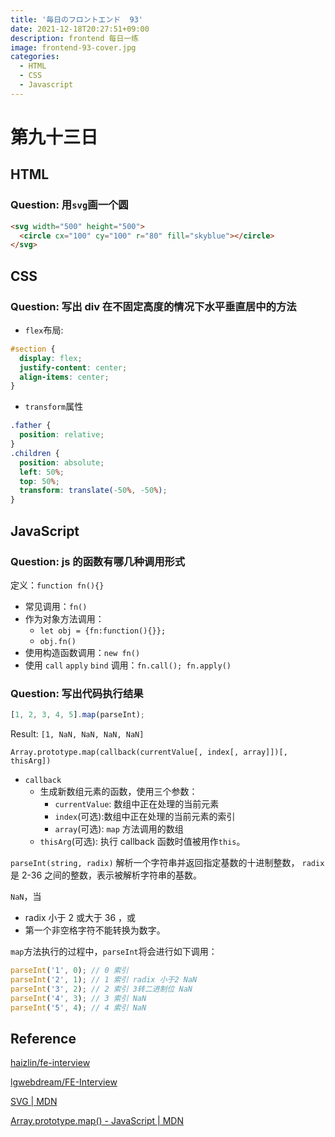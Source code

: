 ```yaml
---
title: '毎日のフロントエンド  93'
date: 2021-12-18T20:27:51+09:00
description: frontend 每日一练
image: frontend-93-cover.jpg
categories:
  - HTML
  - CSS
  - Javascript
---
```


# 第九十三日

## HTML

### **Question:** 用`svg`画一个圆

```html
<svg width="500" height="500">
  <circle cx="100" cy="100" r="80" fill="skyblue"></circle>
</svg>
```

## CSS

### **Question:** 写出 div 在不固定高度的情况下水平垂直居中的方法

- `flex`布局:

```css
#section {
  display: flex;
  justify-content: center;
  align-items: center;
}
```

- `transform`属性

```css
.father {
  position: relative;
}
.children {
  position: absolute;
  left: 50%;
  top: 50%;
  transform: translate(-50%, -50%);
}
```

## JavaScript

### **Question:** js 的函数有哪几种调用形式

定义：`function fn(){}`

- 常见调用：`fn()`
- 作为对象方法调用：
  - `let obj = {fn:function(){}};`
  - `obj.fn()`
- 使用构造函数调用：`new fn()`
- 使用 `call` `apply` `bind` 调用：`fn.call(); fn.apply()`

### **Question:** 写出代码执行结果

```js
[1, 2, 3, 4, 5].map(parseInt);
```

Result: `[1, NaN, NaN, NaN, NaN]`

`Array.prototype.map(callback(currentValue[, index[, array]])[, thisArg])`

- `callback`
  - 生成新数组元素的函数，使用三个参数：
    - `currentValue`: 数组中正在处理的当前元素
    - `index`(可选):数组中正在处理的当前元素的索引
    - `array`(可选): `map` 方法调用的数组
  - `thisArg`(可选): 执行 callback 函数时值被用作`this`。

`parseInt(string, radix)` 解析一个字符串并返回指定基数的十进制整数， `radix` 是 2-36 之间的整数，表示被解析字符串的基数。

`NaN`，当

- radix 小于 2 或大于 36 ，或
- 第一个非空格字符不能转换为数字。

`map`方法执行的过程中，`parseInt`将会进行如下调用：

```js
parseInt('1', 0); // 0 索引
parseInt('2', 1); // 1 索引 radix 小于2 NaN
parseInt('3', 2); // 2 索引 3转二进制位 NaN
parseInt('4', 3); // 3 索引 NaN
parseInt('5', 4); // 4 索引 NaN
```

## Reference

[haizlin/fe-interview](https://github.com/haizlin/fe-interview)

[lgwebdream/FE-Interview ](https://github.com/lgwebdream/FE-Interview)

[SVG | MDN](https://developer.mozilla.org/zh-CN/docs/Web/SVG/Tutorial)

[Array.prototype.map() - JavaScript | MDN](https://developer.mozilla.org/zh-CN/docs/Web/JavaScript/Reference/Global_Objects/Array/map)
